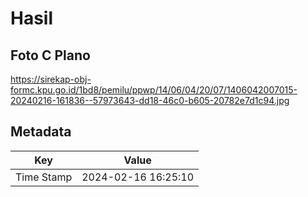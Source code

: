 # Hasil

## Foto C Plano

https://sirekap-obj-formc.kpu.go.id/1bd8/pemilu/ppwp/14/06/04/20/07/1406042007015-20240216-161836--57973643-dd18-46c0-b605-20782e7d1c94.jpg


## Metadata

| Key        | Value               |
| ---------- | ------------------- |
| Time Stamp | 2024-02-16 16:25:10 |



